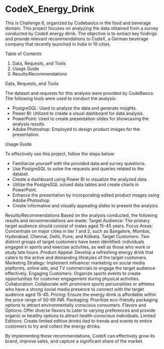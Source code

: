 # CodeX_Energy_Drink
This is Challenge 6, organized by Codebasics in the food and beverage domain.
This project focuses on analyzing the data obtained from a survey conducted by CodeX energy dirnk. The objective is to extract key findings and provide relevant recommendations to CodeX, a German beverage company that recently launched in India in 10 cities.

Table of Contents
1. Data, Requests, and Tools
2. Usage Guide
3. Results/Recommendations

Data, Requests, and Tools

The dataset and requests for this analysis were provided by CodeBasics. The following tools were used to conduct the analysis:

- PostgreSQL: Used to analyze the data and generate insights.
- Power BI: Utilized to create a visual dashboard for data analysis.
- PowerPoint: Used to create presentation slides for showcasing the analysis results.
- Adobe Photoshop: Employed to design product images for the presentation.

Usage Guide

To effectively use this project, follow the steps below:
- Familiarize yourself with the provided data and survey questions.
- Use PostgreSQL to solve the requests and queries related to the dataset.
- Create a dashboard using Power BI to visualize the analyzed data.
- Utilize the PostgreSQL solved data tables and create charts in PowerPoint.
- Enhance the presentation by incorporating edited product images using Adobe Photoshop.
- Create informative and visually appealing slides to present the analysis.

Results/Recommendations
Based on the analysis conducted, the following results and recommendations are made:
Target Audience: The primary target audience should consist of males aged 15-45 years.
Focus Areas: Concentrate on major cities in tier 1 and 2, such as Bangalore, Mumbai, Hyderabad, Chennai, Delhi, Pune, and Kolkata.
Target Customers: Two distinct groups of target customers have been identified: individuals engaged in sports and exercise activities, as well as those who work or study late hours.
Product Appeal: Develop a refreshing energy drink that caters to the active and demanding lifestyles of the target customers.
Marketing Strategy: Implement influencer marketing on social media platforms, online ads, and TV commercials to engage the target audience effectively.
Engaging Customers: Organize sports events to create opportunities for customer engagement during physical activities.
Collaboration: Collaborate with prominent sports personalities or athletes who have a strong social media presence to connect with the target audience aged 15-45.
Pricing: Ensure the energy drink is affordable within the price range of 50-99 INR.
Packaging: Prioritize eco-friendly packaging options to attract environmentally conscious consumers.
Flavors and Options: Offer diverse flavors to cater to varying preferences and provide organic or healthy options to attract health-conscious individuals.
Limited Editions: Create limited edition drinks tied to trends and events to entice customers to try and collect the energy drinks.

By implementing these recommendations, CodeX can effectively grow its brand, improve sales, and capture a significant share of the market.
